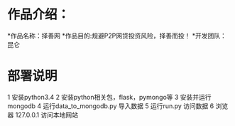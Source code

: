 # 作品介绍：
*作品名称：择善网
*作品目的:规避P2P网贷投资风险，择善而投！
*开发团队： 昆仑 

# 部署说明
1 安装python3.4
2 安装python相关包，flask，pymongo等
3 安装并运行mongodb
4 运行data_to_mongodb.py 导入数据
5 运行run.py 访问数据
6 浏览器 127.0.0.1 访问本地网站 

